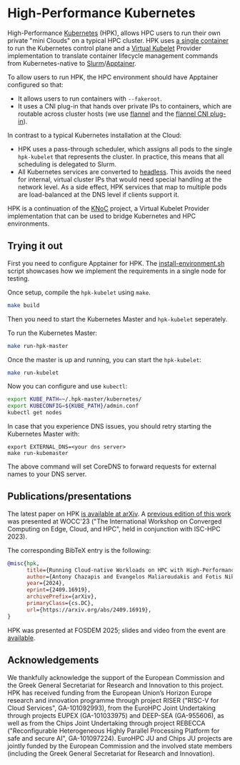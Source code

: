 # High-Performance Kubernetes

High-Performance [Kubernetes](https://kubernetes.io/) (HPK), allows HPC users to run their own private "mini Clouds" on
a typical HPC cluster. HPK uses [a single container](https://github.com/chazapis/kubernetes-from-scratch) to run the
Kubernetes control plane and a [Virtual Kubelet](https://github.com/virtual-kubelet/virtual-kubelet) Provider
implementation to translate container lifecycle management commands from Kubernetes-native
to [Slurm](https://slurm.schedmd.com/)/[Apptainer](https://github.com/apptainer/apptainer).

To allow users to run HPK, the HPC environment should have Apptainer configured so that:

* It allows users to run containers with `--fakeroot`.
* It uses a CNI plug-in that hands over private IPs to containers, which are routable across cluster hosts (we
  use [flannel](https://github.com/flannel-io/flannel) and
  the [flannel CNI plug-in](https://github.com/flannel-io/cni-plugin)).

In contrast to a typical Kubernetes installation at the Cloud:

* HPK uses a pass-through scheduler, which assigns all pods to the single `hpk-kubelet` that represents the cluster. In
  practice, this means that all scheduling is delegated to Slurm.
* All Kubernetes services are converted
  to [headless](https://kubernetes.io/docs/concepts/services-networking/service/#headless-services). This avoids the
  need for internal, virtual cluster IPs that would need special handling at the network level. As a side effect, HPK
  services that map to multiple pods are load-balanced at the DNS level if clients support it.

HPK is a continuation of the [KNoC](https://github.com/CARV-ICS-FORTH/knoc) project, a Virtual Kubelet Provider implementation that can be used to bridge Kubernetes and HPC environments.

## Trying it out

First you need to configure Apptainer for HPK. The [install-environment.sh](test/install-environment.sh) script showcases how we implement the requirements in a single node for testing.

Once setup, compile the `hpk-kubelet` using `make`.

```bash
make build
```

Then you need to start the Kubernetes Master and `hpk-kubelet` seperately.

To run the Kubernetes Master:

```bash
make run-hpk-master
```

Once the master is up and running, you can start the `hpk-kubelet`:

```bash
make run-kubelet
```

Now you can configure and use `kubectl`:

```bash
export KUBE_PATH=~/.hpk-master/kubernetes/
export KUBECONFIG=${KUBE_PATH}/admin.conf
kubectl get nodes
```

In case that you experience DNS issues, you should retry starting the Kubernetes Master with:
```
export EXTERNAL_DNS=<your dns server>
make run-kubemaster
```

The above command will set CoreDNS to forward requests for external names to your DNS server.

## Publications/presentations

The latest paper on HPK [is available at arXiv](https://arxiv.org/abs/2409.16919). A [previous edition of this work](https://doi.org/10.1007/978-3-031-40843-4_14) was presented at WOCC'23 ("The International Workshop on Converged Computing on Edge, Cloud, and HPC", held in conjunction with ISC-HPC 2023).

The corresponding BibTeX entry is the following:
```bibtex
@misc{hpk,
      title={Running Cloud-native Workloads on HPC with High-Performance Kubernetes}, 
      author={Antony Chazapis and Evangelos Maliaroudakis and Fotis Nikolaidis and Manolis Marazakis and Angelos Bilas},
      year={2024},
      eprint={2409.16919},
      archivePrefix={arXiv},
      primaryClass={cs.DC},
      url={https://arxiv.org/abs/2409.16919}, 
}
```

HPK was presented at FOSDEM 2025; slides and video from the event are [available](https://fosdem.org/2025/schedule/event/fosdem-2025-5722-running-kubernetes-workloads-on-hpc-with-hpk/).

## Acknowledgements

We thankfully acknowledge the support of the European Commission and the Greek General Secretariat for Research and
Innovation to this project. HPK has received funding from the European Union’s Horizon Europe research and innovation programme through project RISER ("RISC-V for Cloud Services", GA-101092993), from the EuroHPC Joint Undertaking through projects EUPEX (GA-101033975) and DEEP-SEA (GA-955606), as well as from the Chips Joint Undertaking through project REBECCA ("Reconfigurable Heterogeneous Highly Parallel Processing Platform for safe and secure AI", GA-101097224). EuroHPC JU and Chips JU projects are jointly funded by the European Commission and the involved state members (including the Greek General Secretariat for Research and Innovation).
